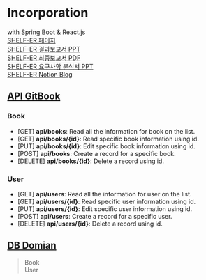 # Incorporation
with Spring Boot & React.js \
[SHELF-ER 페이지](https://react-http-7be19.web.app/) \
[SHELF-ER 결과보고서 PPT](https://bonjenny.notion.site/SHELF-ER-efe7fa28a57244c2a5e02852110ba9e4) \
[SHELF-ER 최종보고서 PDF](https://drive.google.com/file/d/1r98SkpEC4b1SY-q87EKEPbV-yg5q9dGa/view?usp=sharing) \
[SHELF-ER 요구사항 분석서 PPT](https://bonjenny.notion.site/SHELF-ER-35d94ec8e2cf45be9289499002658a5f) \
[SHELF-ER Notion Blog](https://shelf-er.notion.site/dbe28f8911ba4f15a993cacf1dc75b21?v=7d2f150b97df48b492b113c9e647465c)

## [API GitBook](https://woogi.gitbook.io/sherfer-api-docs/)
### Book
- [GET]     **api/books**:      Read all the information for book on the list.
- [GET]     **api/books/{id}**: Read specific book information using id.
- [PUT]     **api/books/{id}**: Edit specific book information using id.
- [POST]    **api/books**:      Create a record for a specific book.
- [DELETE]  **api/books/{id}**: Delete a record using id.
### User
- [GET]     **api/users**:      Read all the information for user on the list.
- [GET]     **api/users/{id}**: Read specific user information using id.
- [PUT]     **api/users/{id}**: Edit specific user information using id.
- [POST]    **api/users**:      Create a record for a specific user.
- [DELETE]  **api/users/{id}**: Delete a record using id.

## [DB Domian](https://shelf-er.notion.site/DB-Domain-a95ececfcac54dfebecc8ffc247807a2)
> Book \
> User
